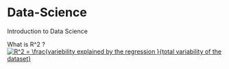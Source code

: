 # Data-Science
 Introduction to Data Science

What is R^2 ? 
 <a href="https://www.codecogs.com/eqnedit.php?latex=R^2&space;=&space;\frac{variebility&space;explained&space;by&space;the&space;regression&space;}{total&space;variability&space;of&space;the&space;dataset}" target="_blank"><img src="https://latex.codecogs.com/gif.latex?R^2&space;=&space;\frac{variebility&space;explained&space;by&space;the&space;regression&space;}{total&space;variability&space;of&space;the&space;dataset}" title="R^2 = \frac{variebility explained by the regression }{total variability of the dataset}" /></a>